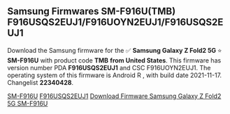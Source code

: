 <h2>Samsung Firmwares SM-F916U(TMB) F916USQS2EUJ1/F916UOYN2EUJ1/F916USQS2EUJ1</h2>
Download the Samsung firmware for the ✅ <strong>Samsung Galaxy Z Fold2 5G </strong> ⭐ <strong>SM-F916U</strong> with product code <strong>TMB</strong> <strong> from United States</strong>. This firmware has version number PDA <strong>F916USQS2EUJ1</strong> and CSC F916UOYN2EUJ1. The operating system of this firmware is Android R , with build date 2021-11-17. Changelist <strong>22340428</strong>.


[SM-F916U](https://samfirm.shop/samsung/model/SM-F916U)
[F916USQS2EUJ1](https://samfirm.shop/samsung/pda/F916USQS2EUJ1)
[Download Firmware Samsung Galaxy Z Fold2 5G SM-F916U](https://samfirm.shop/samsung/firmware/474670)

